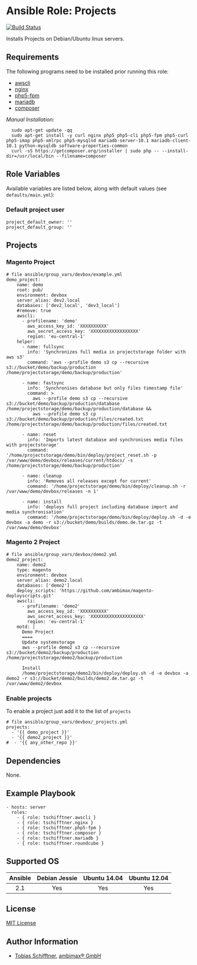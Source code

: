 # Ansible Role: Projects

[![Build Status](https://travis-ci.org/tschifftner/ansible-role-projects.svg)](https://travis-ci.org/tschifftner/ansible-role-projects)

Installs Projects on Debian/Ubuntu linux servers.

## Requirements

The following programs need to be installed prior running this role:

 - [awscli](https://github.com/tschifftner/ansible-role-awscli)
 - [nginx](https://github.com/tschifftner/ansible-role-nginx)
 - [php5-fpm](https://github.com/tschifftner/ansible-role-php5-fpm)
 - [mariadb](https://github.com/tschifftner/ansible-role-mariadb)
 - [composer](https://github.com/tschifftner/ansible-role-composer)

_Manual Installation:_
```
  sudo apt-get update -qq
  sudo apt-get install -y curl nginx php5 php5-cli php5-fpm php5-curl php5-imap php5-xmlrpc php5-mysqlnd mariadb-server-10.1 mariadb-client-10.1 python-mysqldb software-properties-common
  curl -sS https://getcomposer.org/installer | sudo php -- --install-dir=/usr/local/bin --filename=composer
```
## Role Variables

Available variables are listed below, along with default values (see `defaults/main.yml`):

### Default project user

```
project_default_owner: ''
project_default_group: ''
```

## Projects

### Magento Project

```
# file ansible/group_vars/devbox/example.yml
demo_project:
    name: demo
    root: pub/
    environment: devbox
    server_alias: dev2.local
    databases: ['dev2_local', 'dev3_local']
    #remove: true
    awscli:
      - profilename: 'demo'
        aws_access_key_id: 'XXXXXXXXXX'
        aws_secret_access_key: 'XXXXXXXXXXXXXXXXXX'
        region: 'eu-central-1'
    helper:
      - name: fullsync
        info: 'Synchronizes full media in projectstorage folder with aws s3'
        command: 'aws --profile demo s3 cp --recursive s3://bucket/demo/backup/production /home/projectstorage/demo/backup/production'
    
      - name: fastsync
        info: 'Synchronises database but only files timestamp file'
        command: >
          aws --profile demo s3 cp --recursive s3://bucket/demo/backup/production/database /home/projectstorage/demo/backup/production/database &&
          aws --profile demo s3 cp s3://bucket/demo/backup/production/files/created.txt /home/projectstorage/demo/backup/production/files/created.txt
    
      - name: reset
        info: 'Imports latest database and synchronises media files with projectstorage'
        command:  '/home/projectstorage/demo/bin/deploy/project_reset.sh -p /var/www/demo/devbox/releases/current/htdocs/ -s /home/projectstorage/demo/backup/production'
    
      - name: cleanup
        info: 'Removes all releases except for current'
        command: '/home/projectstorage/demo/bin/deploy/cleanup.sh -r /var/www/demo/devbox/releases -n 1'
    
      - name: install
        info: 'deploys full project including database import and media synchronisation'
        command: '/home/projectstorage/demo/bin/deploy/deploy.sh -d -e devbox -a demo -r s3://bucket/demo/builds/demo.de.tar.gz -t /var/www/demo/devbox'
```
### Magento 2 Project

```
# file ansible/group_vars/devbox/demo2.yml
demo2_project:
    name: demo2
    type: magento
    environment: devbox
    server_alias: demo2.local
    databases: ['demo2']
    deploy_scripts: 'https://github.com/ambimax/magento-deployscripts.git'
    awscli:
      - profilename: 'demo2'
        aws_access_key_id: 'XXXXXXXXXX'
        aws_secret_access_key: 'XXXXXXXXXXXXXXXXXXXX'
        region: 'eu-central-1'
    motd: |
      Demo Project
      ====
      Update systemstorage
      aws --profile demo2 s3 cp --recursive s3://bucket/demo2/backup/production /home/projectstorage/demo2/backup/production

      Install
      /home/projectstorage/demo2/bin/deploy/deploy.sh -d -e devbox -a demo2 -r s3://bucket/demo2/builds/demo2.de.tar.gz -t /var/www/demo2/devbox
```

### Enable projects

To enable a project just add it to the list of `projects`

```
# file ansible/group_vars/devbox/_projects.yml
projects:
  - '{{ demo_project }}'
  - '{{ demo2_project }}'
#  - '{{ any_other_repo }}'
```


## Dependencies

None.

## Example Playbook

    - hosts: server
      roles:
        - { role: tschifftner.awscli }
        - { role: tschifftner.nginx }
        - { role: tschifftner.php5-fpm }
        - { role: tschifftner.composer }
        - { role: tschifftner.mariadb }
        - { role: tschifftner.roundcube }

## Supported OS

Ansible          | Debian Jessie    | Ubuntu 14.04    | Ubuntu 12.04
:--------------: | :--------------: | :-------------: | :-------------: 
2.1              | Yes              | Yes             | Yes

## License

[MIT License](http://choosealicense.com/licenses/mit/)

## Author Information

 - [Tobias Schifftner](https://twitter.com/tschifftner), [ambimax® GmbH](https://www.ambimax.de)